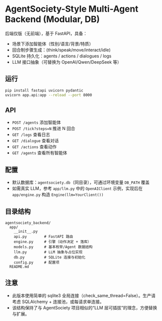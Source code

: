 
# AgentSociety-Style Multi-Agent Backend (Modular, DB)

后端仅版（无前端），基于 FastAPI，具备：
- 场景下添加智能体（性别/语言/背景/特质）
- 回合制步骤生成：(think/speak/move/interact/idle)
- SQLite 持久化：agents / actions / dialogues / logs
- LLM 接口抽象（可替换为 OpenAI/Qwen/DeepSeek 等）

## 运行
```bash
pip install fastapi uvicorn pydantic
uvicorn app.api:app --reload --port 8000
```

## API
- `POST /agents` 添加智能体
- `POST /tick?steps=N` 推进 N 回合
- `GET /logs` 查看日志
- `GET /dialogue` 查看对话
- `GET /actions` 查看动作
- `GET /agents` 查看所有智能体

## 配置
- 默认数据库：`agentsociety.db`（同目录），可通过环境变量 `DB_PATH` 覆盖
- 如需真实 LLM，参考 `app/llm.py` 中的 `OpenAIClient` 示例，实现后在 `app/engine.py` 构造 `Engine(llm=YourClient())`

## 目录结构
```
agentsociety_backend/
  app/
    __init__.py
    api.py        # FastAPI 路由
    engine.py     # 引擎（动作决定 + 落库）
    models.py     # 基本枚举/Agent 数据结构
    llm.py        # LLM 抽象与占位实现
    db.py         # SQLite 连接与初始化
    config.py     # 配置项
  README.md
```

## 注意
- 此版本使用简单的 sqlite3 全局连接（check_same_thread=False）。生产请考虑 SQLAlchemy + 连接池，或每请求单连接。
- 该结构保持了与 AgentSociety 项目相似的“LLM 层可插拔”的理念，方便替换与扩展。
